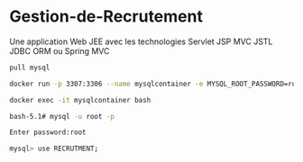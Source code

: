 # Gestion-de-Recrutement 
 Une application Web JEE avec les technologies Servlet JSP MVC JSTL JDBC ORM ou Spring MVC


```bash
pull mysql
``` 
```bash
docker run -p 3307:3306 --name mysqlcontainer -e MYSQL_ROOT_PASSWORD=root -e MYSQL_DATABASE=RECRUTMENT -d mysql
``` 

```bash
docker exec -it mysqlcontainer bash
``` 

```bash
bash-5.1# mysql -u root -p
``` 

```bash
Enter password:root
``` 

```bash
mysql> use RECRUTMENT;
``` 
